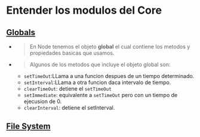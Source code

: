 # Entender los modulos  del Core
## [Globals](./Globals.js)
* > En Node tenemos el objeto **global** el cual contiene los metodos  y propiedades basicas que usamos.
 * >Algunos de los metodos que incluye el objeto global son:
    * `setTimeOut`:LLama a una funcion despues de un tiempo determinado.
    * `setInterval`:LLama a otra funcion daca intervalo de tiempo.
    * `clearTimeOut`: detiene el `setTimeOut`
    * `setImmediate`: equivalente a `setTimeOut` pero con un tiempo de ejecusion de 0.
    * `clearInterval`: detiene el setInterval.

## [File System](./File_System.js)
